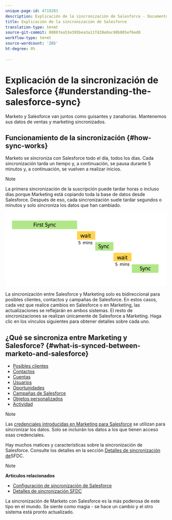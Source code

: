 ```yaml
---
unique-page-id: 4719283
description: Explicación de la sincronización de Salesforce - Documentos de marketing - Documentación del producto
title: Explicación de la sincronización de Salesforce
translation-type: tm+mt
source-git-commit: 00887ea53e395bea3a11fd28e0ac98b085ef6ed8
workflow-type: tm+mt
source-wordcount: '265'
ht-degree: 0%

---
```



# Explicación de la sincronización de Salesforce {#understanding-the-salesforce-sync}

Marketo y Salesforce van juntos como guisantes y zanahorias. Mantenemos sus datos de ventas y marketing sincronizados.

## Funcionamiento de la sincronización {#how-sync-works}

Marketo se sincroniza con Salesforce todo el día, todos los días. Cada sincronización tarda un tiempo y, a continuación, se pausa durante 5 minutos y, a continuación, se vuelven a realizar inicios.

>[!NOTE]
>
>La primera sincronización de la suscripción puede tardar horas o incluso días porque Marketing está copiando toda la base de datos desde Salesforce. Después de eso, cada sincronización suele tardar segundos o minutos y solo sincroniza los datos que han cambiado.

![](assets/sync-illustration.png)

La sincronización entre Salesforce y Marketing solo es bidireccional para posibles clientes, contactos y campañas de Salesforce. En estos casos, cada vez que realice cambios en Salesforce o en Marketing, las actualizaciones se reflejarán en ambos sistemas. El resto de sincronizaciones se realizan únicamente de Salesforce a Marketing. Haga clic en los vínculos siguientes para obtener detalles sobre cada uno.

## ¿Qué se sincroniza entre Marketing y Salesforce? {#what-is-synced-between-marketo-and-salesforce}

* [Posibles clientes](sfdc-sync-details/sfdc-sync-lead-sync.md)
* [Contactos](sfdc-sync-details/sfdc-sync-contact-sync.md)
* [Cuentas](sfdc-sync-details/sfdc-sync-account-sync.md)
* [Usuarios](sfdc-sync-details/sfdc-sync-lead-account-owner-sync.md)
* [Oportunidades](sfdc-sync-details/sfdc-sync-opportunity-sync.md)
* [Campañas de Salesforce](sfdc-sync-details/sfdc-sync-campaign-sync.md)
* [Objetos personalizados](sfdc-sync-details/sfdc-sync-custom-object-sync.md)
* [Actividad](sfdc-sync-details/sfdc-sync-activity-sync.md)

>[!NOTE]
>
>Las [credenciales introducidas en Marketing para Salesforce](setup/enterprise-unlimited-edition/step-2-of-3-create-a-salesforce-user-for-marketo-enterprise-unlimited.md) se utilizan para sincronizar los datos. Solo se incluirán los datos a los que tienen acceso esas credenciales.

Hay muchos matices y características sobre la sincronización de Salesforce. Consulte los detalles en la sección [Detalles de sincronización de](http://docs.marketo.com/display/docs/sfdc+sync+details)SFDC.

>[!NOTE]
>
>**Artículos relacionados**
>
>* [Configuración de sincronización de Salesforce](http://docs.marketo.com/display/docs/setup)
>* [Detalles de sincronización SFDC](http://docs.marketo.com/display/docs/sfdc+sync+details)

>



La sincronización de Marketo con Salesforce es la más poderosa de este tipo en el mundo. Se siente como magia - se hace un cambio y el otro sistema está pronto actualizado.